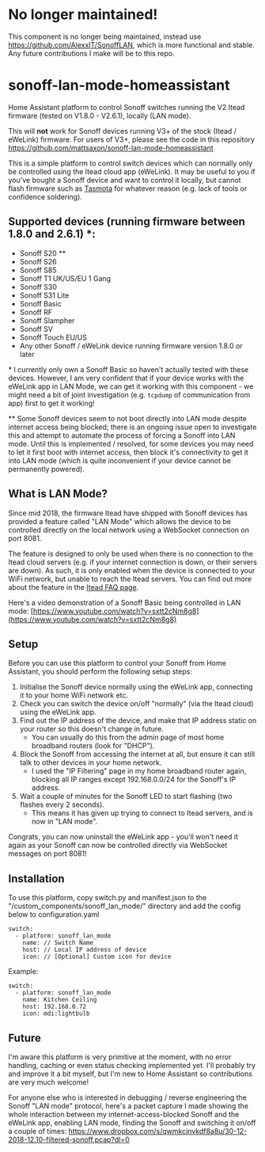 # No longer maintained!

This component is no longer being maintained, instead use https://github.com/AlexxIT/SonoffLAN, which is more functional and stable. Any future contributions I make will be to this repo.

# sonoff-lan-mode-homeassistant

Home Assistant platform to control Sonoff switches running the V2 Itead firmware (tested on  V1.8.0 - V2.6.1), locally (LAN mode).

This will **not** work for Sonoff devices running V3+ of the stock (Itead / eWeLink) firmware. For users of V3+, please see the code in this repository https://github.com/mattsaxon/sonoff-lan-mode-homeassistant

This is a simple platform to control switch devices which can normally only be controlled using the Itead cloud app (eWeLink). It may be useful to you if you've bought a Sonoff device and want to control it locally, but cannot flash firmware such as [Tasmota](https://github.com/arendst/Sonoff-Tasmota/) for whatever reason (e.g. lack of tools or confidence soldering).

## Supported devices (running firmware between 1.8.0 and 2.6.1) *:
- Sonoff S20 **
- Sonoff S26
- Sonoff S85
- Sonoff T1 UK/US/EU 1 Gang
- Sonoff S30
- Sonoff S31 Lite
- Sonoff Basic
- Sonoff RF
- Sonoff Slampher
- Sonoff SV
- Sonoff Touch EU/US
- Any other Sonoff / eWeLink device running firmware version 1.8.0 or later

\* I currently only own a Sonoff Basic so haven't actually tested with these devices. However, I am very confident that if your device works with the eWeLink app in LAN Mode, we can get it working with this component - we might need a bit of joint investigation (e.g. `tcpdump` of communication from app) first to get it working!

\*\* Some Sonoff devices seem to not boot directly into LAN mode despite internet access being blocked; there is an ongoing issue open to investigate this and attempt to automate the process of forcing a Sonoff into LAN mode.
Until this is implemented / resolved, for some devices you may need to let it first boot with internet access, then block it's connectivity to get it into LAN mode (which is quite inconvenient if your device cannot be permanently powered).

## What is LAN Mode?
Since mid 2018, the firmware Itead have shipped with Sonoff devices has provided a feature called "LAN Mode" which allows the device to be controlled directly on the local network using a WebSocket connection on port 8081.

The feature is designed to only be used when there is no connection to the Itead cloud servers (e.g. if your internet connection is down, or their servers are down). As such, it is only enabled when the device is connected to your WiFi network, but unable to reach the Itead servers. You can find out more about the feature in the [Itead FAQ page](https://help.ewelink.cc/hc/en-us/articles/360007134171-LAN-Mode-Tutorial).

Here's a video demonstration of a Sonoff Basic being controlled in LAN mode: [https://www.youtube.com/watch?v=sxtt2cNm8g8](https://www.youtube.com/watch?v=sxtt2cNm8g8)

## Setup
Before you can use this platform to control your Sonoff from Home Assistant, you should perform the following setup steps:
1. Initialise the Sonoff device normally using the eWeLink app, connecting it to your home WiFi network etc.
2. Check you can switch the device on/off "normally" (via the Itead cloud) using the eWeLink app.
3. Find out the IP address of the device, and make that IP address static on your router so this doesn't change in future.
    - You can usually do this from the admin page of most home broadband routers (look for "DHCP").
4. Block the Sonoff from accessing the internet at all, but ensure it can still talk to other devices in your home network.
    - I used the "IP Filtering" page in my home broadband router again, blocking all IP ranges except 192.168.0.0/24 for the Sonoff's IP address.
5. Wait a couple of minutes for the Sonoff LED to start flashing (two flashes every 2 seconds).
    - This means it has given up trying to connect to Itead servers, and is now in "LAN mode".

Congrats, you can now uninstall the eWeLink app - you'll won't need it again as your Sonoff can now be controlled directly via WebSocket messages on port 8081!

## Installation
To use this platform, copy switch.py and manifest.json to the "<home assistant config dir>/custom_components/sonoff_lan_mode/" directory and add the config below to configuration.yaml

```
switch:
  - platform: sonoff_lan_mode
    name: // Switch Name
    host: // Local IP address of device
    icon: // [Optional] Custom icon for device
```

Example:
```
switch:
  - platform: sonoff_lan_mode
    name: Kitchen Ceiling
    host: 192.168.0.72
    icon: mdi:lightbulb
```

## Future

I'm aware this platform is very primitive at the moment, with no error handling, caching or even status checking implemented yet. I'll probably try and improve it a bit myself, but I'm new to Home Assistant so contributions are very much welcome!

For anyone else who is interested in debugging / reverse engineering the Sonoff "LAN mode" protocol, here's a packet capture I made showing the whole interaction between my internet-access-blocked Sonoff and the eWeLink app, enabling LAN mode, finding the Sonoff and switching it on/off a couple of times:
https://www.dropbox.com/s/qwmkcjnvkdf8a8u/30-12-2018-12.10-filtered-sonoff.pcap?dl=0


